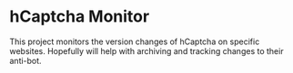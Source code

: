 # hCaptcha Monitor
This project monitors the version changes of hCaptcha on specific websites.
Hopefully will help with archiving and tracking changes to their anti-bot.